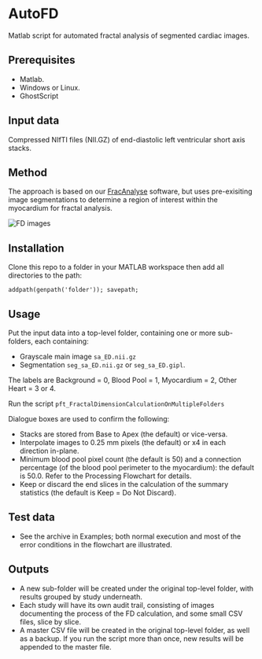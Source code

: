 # AutoFD
Matlab script for automated fractal analysis of segmented cardiac images.

## Prerequisites
- Matlab.
- Windows or Linux.
- GhostScript

## Input data

Compressed NIfTI files (NII.GZ) of end-diastolic left ventricular short axis stacks.

## Method

The approach is based on our [FracAnalyse](https://github.com/UK-Digital-Heart-Project/fracAnalyse) software, 
but uses pre-exisiting image segmentations to determine a region of interest within the myocardium for fractal analysis.  

![FD images](https://github.com/UK-Digital-Heart-Project/AutoFD/blob/master/FD_workflow.png)

## Installation
Clone this repo to a folder in your MATLAB workspace then add all directories to the path:

```addpath(genpath('folder')); savepath;```

## Usage
Put the input data into a top-level folder, containing one or more sub-folders, each containing:
  * Grayscale main image  ```sa_ED.nii.gz```
  * Segmentation ```seg_sa_ED.nii.gz``` or ```seg_sa_ED.gipl```.

The labels are Background  = 0, Blood Pool  = 1, Myocardium  = 2, Other Heart = 3 or 4.

Run the script ```pft_FractalDimensionCalculationOnMultipleFolders```

Dialogue boxes are used to confirm the following: 

  * Stacks are stored from Base to Apex (the default) or vice-versa.
  * Interpolate images to 0.25 mm pixels (the default) or x4 in each direction in-plane.
  * Minimum blood pool pixel count (the default is 50) and a connection percentage (of the blood pool perimeter
  to the myocardium): the default is 50.0. Refer to the Processing Flowchart for details.
  * Keep or discard the end slices in the calculation of the summary statistics (the default is Keep =
  Do Not Discard).

## Test data
- See the archive in Examples; both normal execution and most of the error conditions in the flowchart are illustrated.

## Outputs
- A new sub-folder will be created under the original top-level folder, with results grouped by study underneath.
- Each study will have its own audit trail, consisting of images documenting the process of the FD calculation,
  and some small CSV files, slice by slice.
- A master CSV file will be created in the original top-level folder, as well as a backup.
  If you run the script more than once, new results will be appended to the master file.
